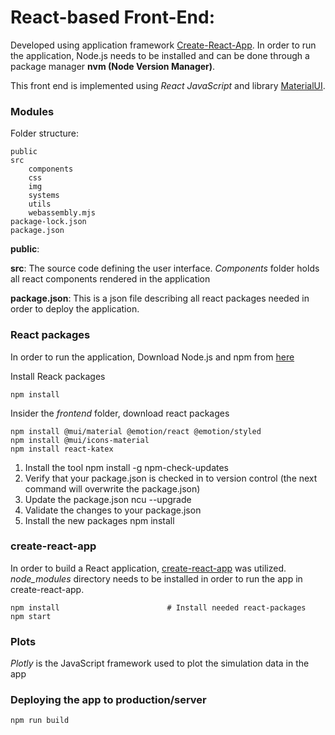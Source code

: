 
# React-based Front-End:
Developed using application framework [Create-React-App](https://create-react-app.dev/). In order to run the application, Node.js needs to be installed and can be done through a package manager **nvm (Node Version Manager)**. 

This front end is implemented using *React JavaScript* and library [MaterialUI](https://mui.com/). 

### Modules
Folder structure: 
```console
public
src
    components
    css
    img
    systems
    utils
    webassembly.mjs
package-lock.json
package.json
```

**public**: 

**src**: 
The source code defining the user interface. *Components* folder holds all react components rendered in the application 

**package.json**: This is a json file describing all react packages needed in order to deploy the application. 

### React packages
In order to run the application, Download Node.js and npm from [here](https://nodejs.org/en/download)

Install Reack packages
```console
npm install 
```



Insider the *frontend* folder, download react packages 
```console
npm install @mui/material @emotion/react @emotion/styled
npm install @mui/icons-material
npm install react-katex
```

1. Install the tool npm install -g npm-check-updates
2. Verify that your package.json is checked in to version control (the next command will overwrite the package.json)
3. Update the package.json ncu --upgrade
4. Validate the changes to your package.json
5. Install the new packages npm install

### create-react-app 
In order to build a React application, [create-react-app](https://create-react-app.dev/docs/getting-started/) was utilized. 
*node_modules* directory needs to be installed in order to run the app in create-react-app. 

```console
npm install                        # Install needed react-packages
npm start
```
### Plots 
*Plotly* is the JavaScript framework used to plot the simulation data in the app

### Deploying the app to production/server

```console
npm run build
```
